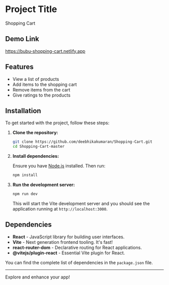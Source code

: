 
# Project Title

Shopping Cart

## Demo Link

https://bubu-shopping-cart.netlify.app


## Features

- View a list of products
- Add items to the shopping cart
- Remove items from the cart
- Give ratings to the products


## Installation

To get started with the project, follow these steps:

1. **Clone the repository:**

    ```bash
    git clone https://github.com/deebhikakumaran/Shopping-Cart.git
    cd Shopping-Cart-master
    ```

2. **Install dependencies:**

    Ensure you have [Node.js](https://nodejs.org/) installed. Then run:

    ```bash
    npm install
    ```

3. **Run the development server:**

    ```bash
    npm run dev
    ```

    This will start the Vite development server and you should see the application running at `http://localhost:3000`.

## Dependencies

- **React** - JavaScript library for building user interfaces.
- **Vite** - Next generation frontend tooling. It's fast!
- **react-router-dom** - Declarative routing for React applications.
- **@vitejs/plugin-react** - Essential Vite plugin for React.

You can find the complete list of dependencies in the `package.json` file.

---

Explore and enhance your app!


